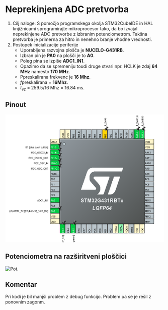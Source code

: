 # Neprekinjena ADC pretvorba

1. Cilj naloge: S pomočjo programskega okolja STM32CubeIDE in HAL knjižnicami sprogramirajte mikroprocesor tako, da bo izvajal neprekinjene ADC        pretvorbe z izbranim potenciometrom. Takšna pretvorba je primerna za hitro in nenehno branje vhodne vrednosti.  
2. Postopek inicializacije periferije
   - Uporabljena razvojna plošča je **NUCELO-G431RB**.
   - Izbran pin je **PA0** na plošči je to **A0**.  
   - Poleg pina se izpiše **ADC1_IN1**.
   - Opazimo da se spremeniju toudi druge stvari npr. HCLK je zdaj **64 MHz** namesto **170 MHz**.
   - Ppreskalirana frekvenc je **16 Mhz**.
   - $f$preskalirana = **16Mhz**.
   - $t_{vz}$ = 259.5/16 Mhz = 16.84 ms.

## Pinout
![pin_out](media/Pin_Out.png)

## Potenciometra na razširitveni ploščici
![Pot.](media/6E4D510E-8F62-42F3-8253-EE825766FBE1.jpeg)


## Komentar

Pri kodi je bil manjši problem z debug funkcijo. Problem pa se je rešil z ponovnim zagonm.
